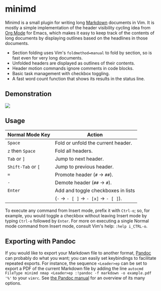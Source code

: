 # minimd

Minimd is a small plugin for writing long [Markdown](https://commonmark.org/) documents in Vim.  It is mostly a simple implementation of the header visibility cycling idea from [Org Mode](https://orgmode.org/) for Emacs, which makes it easy to keep track of the contents of long documents by displaying outlines based on the headlines in those documents.

- Section folding uses Vim's `foldmethod=manual` to fold by section, so is fast even for very long documents.
- Unfolded headers are displayed as outlines of their contents.
- Header motion commands ignore comments in code blocks.
- Basic task management with checkbox toggling.
- A fast word count function that shows its results in the status line.

## Demonstration

![](http://johnob.sdf.org/resources/minimd_demo.gif)

## Usage

| Normal Mode Key     | Action                                  | 
| ---------------     | --------------------------------------  | 
| `Space`             | Fold or unfold the current header.      | 
| `z` then `Space`    | Fold all headers.                       | 
| `Tab` or `]`        | Jump to next header.                    | 
| `Shift-Tab` or `[`  | Jump to previous header.                | 
| `=`                 | Promote header (`#` → `##`).            | 
| `-`                 | Demote header (`##` → `#`).             | 
| `Enter`             | Add and toggle checkboxes in lists      | 
|                     | (`-` → `- [ ]` → `- [x]` → `- [ ]`).    | 

To execute any command from Insert mode, prefix it with `Ctrl-o`; so, for example, you would toggle a checkbox without leaving Insert mode by typing `Ctrl-o` followed by `Enter`.  For more on executing a single Normal mode command from Insert mode, consult Vim's help: `:help i_CTRL-o`.

## Exporting with Pandoc

If you would like to export your Markdown file to another format, [Pandoc](https://pandoc.org/) can probably do what you want; you can easily set keybindings to facilitate repeated exports.  For instance, the sequence `<Leader>ep` can be set to export a PDF of the current Markdown file by adding the line `autocmd FileType minimd nmap <Leader>ep :!pandoc -f markdown -o example.pdf '%'` to your `vimrc`.  See [the Pandoc manual](https://pandoc.org/MANUAL.html) for an overview of its many options.
